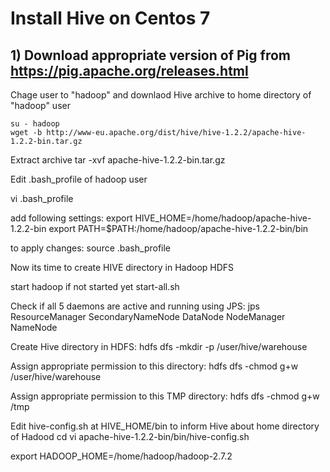 # Install Hive on Centos 7

## 1) Download appropriate version of Pig from https://pig.apache.org/releases.html

Chage user to "hadoop" and downlaod Hive archive to home directory of "hadoop" user
```
su - hadoop
wget -b http://www-eu.apache.org/dist/hive/hive-1.2.2/apache-hive-1.2.2-bin.tar.gz
```

Extract archive 
tar -xvf apache-hive-1.2.2-bin.tar.gz

Edit .bash_profile of hadoop user

vi .bash_profile

add following settings:
export HIVE_HOME=/home/hadoop/apache-hive-1.2.2-bin
export PATH=$PATH:/home/hadoop/apache-hive-1.2.2-bin/bin

to apply changes:
source .bash_profile

Now its time to create HIVE directory in Hadoop HDFS 

start hadoop if not started yet
start-all.sh

Check if all 5 daemons are active and running using JPS:
jps
ResourceManager
SecondaryNameNode
DataNode
NodeManager
NameNode

Create Hive directory in HDFS:
hdfs dfs -mkdir -p /user/hive/warehouse

Assign appropriate permission to this directory:
hdfs dfs -chmod g+w /user/hive/warehouse

Assign appropriate permission to this TMP directory:
hdfs dfs -chmod g+w /tmp


Edit hive-config.sh at HIVE_HOME/bin to inform Hive about home directory of Hadood
cd
vi apache-hive-1.2.2-bin/bin/hive-config.sh



export HADOOP_HOME=/home/hadoop/hadoop-2.7.2
